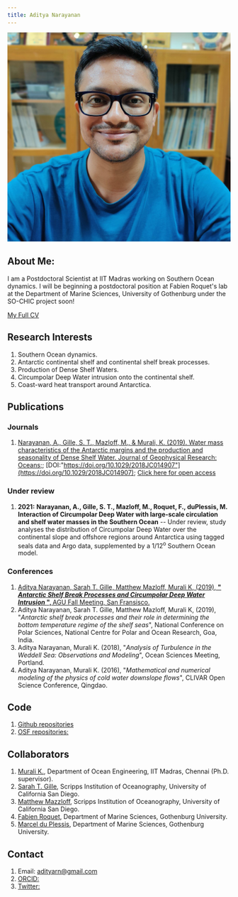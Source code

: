 ```yaml
---
title: Aditya Narayanan
---
```


<img src="./Images/profile2.jpg" class="img-profile"/>


## About Me:

I am a Postdoctoral Scientist at IIT Madras working on Southern Ocean dynamics. I will be beginning a postdoctoral position at Fabien Roquet's lab at the Department of Marine Sciences, University of Gothenburg under the SO-CHIC project soon!

[My Full CV](https://github.com/adityarn/CV/blob/master/CV.pdf)

## Research Interests

1. Southern Ocean dynamics.
1. Antarctic continental shelf and continental shelf break processes.
1. Production of Dense Shelf Waters. 
1. Circumpolar Deep Water intrusion onto the continental shelf.
1. Coast-ward heat transport around Antarctica.



## Publications
    
### Journals


1.  [Narayanan, A., Gille, S. T., Mazloff, M., & Murali, K. (2019). Water mass characteristics of the Antarctic margins and the production and seasonality of Dense Shelf Water. Journal of Geophysical Research: Oceans;](https://agupubs.onlinelibrary.wiley.com/doi/abs/10.1029/2018JC014907); [DOI:"https://doi.org/10.1029/2018JC014907"](https://doi.org/10.1029/2018JC014907); [Click here for open access](https://escholarship.org/uc/item/9fx3m2rx)

    
### Under review

1.  **2021:** **Narayanan, A., Gille, S. T., Mazloff, M., Roquet, F., duPlessis, M. Interaction of Circumpolar Deep Water with large-scale circulation and shelf water masses in the Southern Ocean** -- Under review, study analyses the distribution of Circumpolar Deep Water over the continental slope and offshore regions around Antarctica using tagged seals data and Argo data, supplemented by a 1/12<sup>o</sup> Southern Ocean model.


### Conferences

1.  [Aditya Narayanan, Sarah T. Gille, Matthew Mazloff, Murali K, (2019), <strong> "<em> Antarctic Shelf Break Processes and Circumpolar Deep Water Intrusion </em>", </strong> AGU Fall Meeting, San Fransisco.](https://agu.confex.com/agu/fm19/meetingapp.cgi/Paper/505561)
1. Aditya Narayanan, Sarah T. Gille, Matthew Mazloff, Murali K, (2019), "<em>Antarctic shelf break processes and their role in determining the bottom temperature regime of the shelf seas</em>", National Conference on Polar Sciences, National Centre for Polar and Ocean Research, Goa, India.
1. Aditya Narayanan, Murali K. (2018), "<em>Analysis of Turbulence in the Weddell Sea: Observations and Modeling</em>", Ocean Sciences Meeting, Portland.
1. Aditya Narayanan, Murali K. (2016), "<em>Mathematical and numerical modeling of the physics of cold water downslope flows</em>", CLIVAR Open Science Conference, Qingdao.



## Code

1. [Github repositories](https://github.com/adityarn)
1. [OSF repositories: ](https://osf.io/gcjbk/)


## Collaborators

1. [Murali K.](http://www.doe.iitm.ac.in/murali/), Department of Ocean Engineering, IIT Madras, Chennai (Ph.D. supervisor).
1. [Sarah T. Gille](http://pordlabs.ucsd.edu/sgille/), Scripps Institution of Oceanography, University of California San Diego.
1. [Matthew Mazzloff](http://scrippsscholars.ucsd.edu/mmazloff), Scripps Institution of Oceanography, University of California San Diego.
1. [Fabien Roquet](http://fabien-roquet.com/), Department of Marine Sciences, Gothenburg University.
1. [Marcel du Plessis](https://mduplessis.com/), Department of Marine Sciences, Gothenburg University.


## Contact

1. Email: adityarn@gmail.com
1. [ORCID: ](https://orcid.org/0000-0002-8967-2211)
1. [Twitter: ](https://twitter.com/aditrn)
